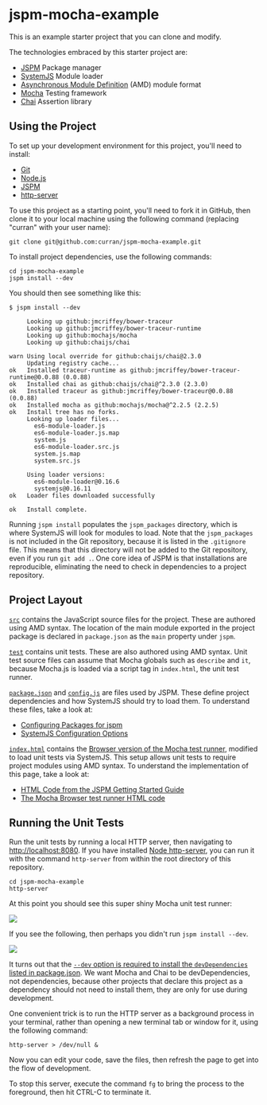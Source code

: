 # jspm-mocha-example

This is an example starter project that you can clone and modify.

The technologies embraced by this starter project are:

 * [JSPM](http://jspm.io/) Package manager
 * [SystemJS](https://github.com/systemjs/systemjs) Module loader
 * [Asynchronous Module Definition](http://requirejs.org/docs/whyamd.html) (AMD) module format
 * [Mocha](http://mochajs.org/) Testing framework
 * [Chai](http://chaijs.com/) Assertion library

## Using the Project

To set up your development environment for this project, you'll need to install:

 * [Git](http://git-scm.com/)
 * [Node.js](https://nodejs.org/)
 * [JSPM](https://github.com/jspm/jspm-cli/wiki/Getting-Started)
 * [http-server](https://www.npmjs.com/package/http-server)

To use this project as a starting point, you'll need to fork it in GitHub, then clone it to your local machine using the following command (replacing "curran" with your user name):

`git clone git@github.com:curran/jspm-mocha-example.git`

To install project dependencies, use the following commands:

```
cd jspm-mocha-example
jspm install --dev
```

You should then see something like this:

```
$ jspm install --dev

     Looking up github:jmcriffey/bower-traceur
     Looking up github:jmcriffey/bower-traceur-runtime
     Looking up github:mochajs/mocha
     Looking up github:chaijs/chai

warn Using local override for github:chaijs/chai@2.3.0
     Updating registry cache...
ok   Installed traceur-runtime as github:jmcriffey/bower-traceur-runtime@0.0.88 (0.0.88)
ok   Installed chai as github:chaijs/chai@^2.3.0 (2.3.0)
ok   Installed traceur as github:jmcriffey/bower-traceur@0.0.88 (0.0.88)
ok   Installed mocha as github:mochajs/mocha@^2.2.5 (2.2.5)
ok   Install tree has no forks.
     Looking up loader files...
       es6-module-loader.js
       es6-module-loader.js.map
       system.js
       es6-module-loader.src.js
       system.js.map
       system.src.js
     
     Using loader versions:
       es6-module-loader@0.16.6
       systemjs@0.16.11
ok   Loader files downloaded successfully

ok   Install complete.
```

Running `jspm install` populates the `jspm_packages` directory, which is where SystemJS will look for modules to load. Note that the `jspm_packages` is not included in the Git repository, because it is listed in the `.gitignore` file. This means that this directory will not be added to the Git repository, even if you run `git add .`. One core idea of JSPM is that installations are reproducible, eliminating the need to check in dependencies to a project repository.

## Project Layout

[`src`](./src) contains the JavaScript source files for the project. These are authored using AMD syntax. The location of the main module exported in the project package is declared in `package.json` as the `main` property under `jspm`.

[`test`](./test) contains unit tests. These are also authored using AMD syntax. Unit test source files can assume that Mocha globals such as `describe` and `it`, because Mocha.js is loaded via a script tag in `index.html`, the unit test runner.

[`package.json`](./package.json) and [`config.js`](./config.js) are files used by JSPM. These define project dependencies and how SystemJS should try to load them. To understand these files, take a look at:

 * [Configuring Packages for jspm](https://github.com/jspm/registry/wiki/Configuring-Packages-for-jspm)
 * [SystemJS Configuration Options](https://github.com/systemjs/systemjs/wiki/Configuration-Options)

[`index.html`](./index.html) contains the [Browser version of the Mocha test runner](http://mochajs.org/#browser-support), modified to load unit tests via SystemJS. This setup allows unit tests to require project modules using AMD syntax. To understand the implementation of this page, take a look at:

 * [HTML Code from the JSPM Getting Started Guide](https://github.com/jspm/jspm-cli/wiki/Getting-Started#5-run-the-code)
 * [The Mocha Browser test runner HTML code](http://mochajs.org/#browser-support)

## Running the Unit Tests

Run the unit tests by running a local HTTP server, then navigating to [http://localhost:8080](http://localhost:8080). If you have installed [Node http-server](https://www.npmjs.com/package/http-server), you can run it with the command `http-server` from within the root directory of this repository.

```
cd jspm-mocha-example
http-server
```

At this point you should see this super shiny Mocha unit test runner:

![](http://curran.github.io/images/jspm-mocha-example/jspmMocha.png)

If you see the following, then perhaps you didn't run `jspm install --dev`.

![](http://curran.github.io/images/jspm-mocha-example/fail.png)

It turns out that the [`--dev` option is required to install the `devDependencies` listed in package.json](https://github.com/jspm/jspm-cli/issues/747). We want Mocha and Chai to be devDependencies, not dependencies, because other projects that declare this project as a dependency should not need to install them, they are only for use during development.

One convenient trick is to run the HTTP server as a background process in your terminal, rather than opening a new terminal tab or window for it, using the following command:

`http-server > /dev/null &`

Now you can edit your code, save the files, then refresh the page to get into the flow of development.

To stop this server, execute the command `fg` to bring the process to the foreground, then hit CTRL-C to terminate it.
